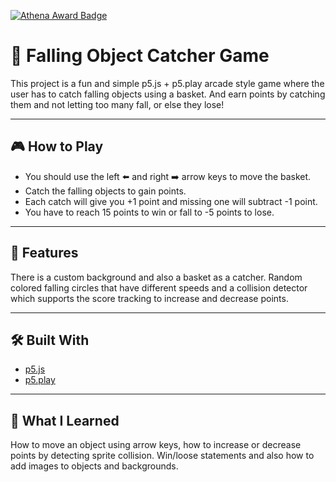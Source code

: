 [![Athena Award Badge](https://img.shields.io/endpoint?url=https%3A%2F%2Faward.athena.hackclub.com%2Fapi%2Fbadge)](https://award.athena.hackclub.com?utm_source=readme)
# 🧺 Falling Object Catcher Game

This project is a fun and simple p5.js + p5.play arcade style game where the user has to catch falling objects using a basket. And earn points by catching them and not letting too many fall, or else they lose!

---

## 🎮 How to Play

* You should use the left ⬅️ and right ➡️ arrow keys to move the basket.
* Catch the falling objects to gain points.
* Each catch will give you +1 point and missing one will subtract -1 point.
* You have to reach 15 points to win or fall to -5 points to lose.

---

## 🌟 Features

There is a custom background and also a basket as a catcher. Random colored falling circles that have different speeds and a collision detector which supports the score tracking to increase and decrease points.

---

## 🛠️ Built With

* [p5.js](https://p5js.org/)
* [p5.play](https://molleindustria.github.io/p5.play/)

---

## 🧠 What I Learned

How to move an object using arrow keys, how to increase or decrease points by detecting sprite collision. Win/loose statements and also how to add images to objects and backgrounds.
